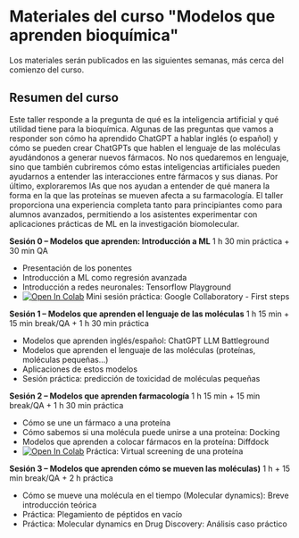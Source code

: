 #  Materiales del curso "Modelos que aprenden bioquímica"

Los materiales serán publicados en las siguientes semanas, más cerca del comienzo del curso.

## Resumen del curso

Este taller responde a la pregunta de qué es la inteligencia artificial y qué utilidad
tiene para la bioquímica. Algunas de las preguntas que vamos a responder son cómo
ha aprendido ChatGPT a hablar inglés (o español) y cómo se pueden crear ChatGPTs
que hablen el lenguaje de las moléculas ayudándonos a generar nuevos fármacos.
No nos quedaremos en lenguaje, sino que también cubriremos cómo estas
inteligencias artificiales pueden ayudarnos a entender las interacciones entre
fármacos y sus dianas. Por último, exploraremos IAs que nos ayudan a entender de
qué manera la forma en la que las proteínas se mueven afecta a su farmacología.
El taller proporciona una experiencia completa tanto para principiantes como para
alumnos avanzados, permitiendo a los asistentes experimentar con aplicaciones
prácticas de ML en la investigación biomolecular.

**Sesión 0 – Modelos que aprenden: Introducción a ML** 1 h 30 min práctica + 30 min QA
- Presentación de los ponentes
- Introducción a ML como regresión avanzada
- Introducción a redes neuronales: Tensorflow Playground
- <a target="_blank" href="https://colab.research.google.com/github/RaulFD-creator/BiotechWorkshopAI/blob/main/Sesion1.ipynb">
  <img src="https://colab.research.google.com/assets/colab-badge.svg" alt="Open In Colab"/></a> Mini sesión práctica: Google Collaboratory - First steps 


**Sesión 1 – Modelos que aprenden el lenguaje de las moléculas** 1 h 15 min + 15 min break/QA + 1 h 30 min práctica
- Modelos que aprenden inglés/español: ChatGPT LLM Battleground
- Modelos que aprenden el lenguaje de las moléculas (proteínas, moléculas pequeñas...)
- Aplicaciones de estos modelos
- Sesión práctica: predicción de toxicidad de moléculas pequeñas

**Sesión 2 – Modelos que aprenden farmacología** 1 h 15 min + 15 min break/QA + 1 h 30 min práctica
- Cómo se une un fármaco a una proteína
- Cómo sabemos si una molécula puede unirse a una proteína: Docking
- Modelos que aprenden a colocar fármacos en la proteína: Diffdock
- <a target="_blank" href="https://colab.research.google.com/github/RaulFD-creator/BiotechWorkshopAI/blob/main/Dia_2_Docking.ipynb">
  <img src="https://colab.research.google.com/assets/colab-badge.svg" alt="Open In Colab"/></a> Práctica: Virtual screening de una proteína


**Sesión 3 – Modelos que aprenden cómo se mueven las moléculas)** 1 h + 15 min break/QA + 2 h práctica
- Cómo se mueve una molécula en el tiempo (Molecular dynamics): Breve introducción
teórica
- Práctica: Plegamiento de péptidos en vacío
- Práctica: Molecular dynamics en Drug Discovery: Análisis caso práctico
